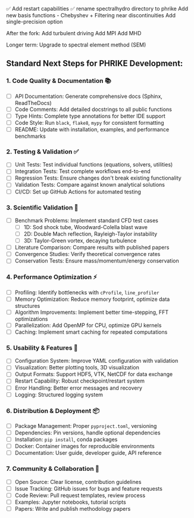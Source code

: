 ✅ Add restart capabilities
✅ rename spectralhydro directory to phrike
Add new basis functions
    - Chebyshev + Filtering near discontinuities
Add single-precision option

After the fork:
Add turbulent driving
Add MPI
Add MHD


Longer term:
Upgrade to spectral element method (SEM)

## Standard Next Steps for PHRIKE Development:

### 1. Code Quality & Documentation 📚
- [ ] API Documentation: Generate comprehensive docs (Sphinx, ReadTheDocs)
- [ ] Code Comments: Add detailed docstrings to all public functions
- [ ] Type Hints: Complete type annotations for better IDE support
- [ ] Code Style: Run `black`, `flake8`, `mypy` for consistent formatting
- [ ] README: Update with installation, examples, and performance benchmarks

### 2. Testing & Validation ✅
- [ ] Unit Tests: Test individual functions (equations, solvers, utilities)
- [ ] Integration Tests: Test complete workflows end-to-end
- [ ] Regression Tests: Ensure changes don't break existing functionality
- [ ] Validation Tests: Compare against known analytical solutions
- [ ] CI/CD: Set up GitHub Actions for automated testing

### 3. Scientific Validation 🔬
- [ ] Benchmark Problems: Implement standard CFD test cases
  - [ ] 1D: Sod shock tube, Woodward-Colella blast wave
  - [ ] 2D: Double Mach reflection, Rayleigh-Taylor instability
  - [ ] 3D: Taylor-Green vortex, decaying turbulence
- [ ] Literature Comparison: Compare results with published papers
- [ ] Convergence Studies: Verify theoretical convergence rates
- [ ] Conservation Tests: Ensure mass/momentum/energy conservation

### 4. Performance Optimization ⚡
- [ ] Profiling: Identify bottlenecks with `cProfile`, `line_profiler`
- [ ] Memory Optimization: Reduce memory footprint, optimize data structures
- [ ] Algorithm Improvements: Implement better time-stepping, FFT optimizations
- [ ] Parallelization: Add OpenMP for CPU, optimize GPU kernels
- [ ] Caching: Implement smart caching for repeated computations

### 5. Usability & Features 🚀
- [ ] Configuration System: Improve YAML configuration with validation
- [ ] Visualization: Better plotting tools, 3D visualization
- [ ] Output Formats: Support HDF5, VTK, NetCDF for data exchange
- [ ] Restart Capability: Robust checkpoint/restart system
- [ ] Error Handling: Better error messages and recovery
- [ ] Logging: Structured logging system

### 6. Distribution & Deployment 📦
- [ ] Package Management: Proper `pyproject.toml`, versioning
- [ ] Dependencies: Pin versions, handle optional dependencies
- [ ] Installation: `pip install`, conda packages
- [ ] Docker: Container images for reproducible environments
- [ ] Documentation: User guide, developer guide, API reference

### 7. Community & Collaboration 👥
- [ ] Open Source: Clear license, contribution guidelines
- [ ] Issue Tracking: GitHub issues for bugs and feature requests
- [ ] Code Review: Pull request templates, review process
- [ ] Examples: Jupyter notebooks, tutorial scripts
- [ ] Papers: Write and publish methodology papers